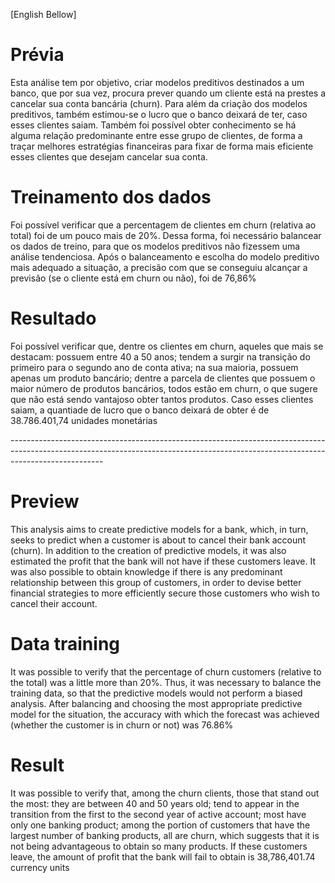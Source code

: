 [English Bellow]

# Prévia
Esta análise tem por objetivo, criar modelos preditivos destinados a um banco, que por sua vez, procura prever quando um cliente está na prestes a cancelar sua conta bancária (churn). 
Para além da criação dos modelos preditivos, também estimou-se o lucro que o banco deixará de ter, caso esses clientes saiam. Também foi possível obter conhecimento se há alguma relação predominante entre esse grupo de clientes, de forma a traçar melhores estratégias financeiras para fixar de forma mais eficiente esses clientes que desejam cancelar sua conta.

# Treinamento dos dados
Foi possível verificar que a percentagem de clientes em churn (relativa ao total) foi de um pouco mais de 20%.
Dessa forma, foi necessário balancear os dados de treino, para que os modelos preditivos não fizessem uma análise tendenciosa.
Após o balanceamento e escolha do modelo preditivo mais adequado a situação, a precisão com que se conseguiu alcançar a previsão (se o cliente está em churn ou não), foi de 76,86%

# Resultado
Foi possível verificar que, dentre os clientes em churn, aqueles que mais se destacam: possuem entre 40 a 50 anos; tendem a surgir na transição do primeiro para o segundo ano de conta ativa; na sua maioria, possuem apenas um produto bancário; dentre a parcela de clientes que possuem o maior número de produtos bancários, todos estão em churn, o que sugere que não está sendo vantajoso obter tantos produtos.
Caso esses clientes saiam, a quantiade de lucro que o banco deixará de obter é de 38.786.401,74 unidades monetárias

-*-*-*-*-*-*-*-*-*-*-*-*-*-*-*-*-*-*-*-*-*-*-*-*-*-*-*-*-*-*-*-*-*-*-*-*-*-*-*-*-*-*-*-*-*-*-*-*-*-*-*-*-*-*-*-*-*-*-*-*-*-*-*-*-*-*-*-*-*-*-*-*-*-*-*-*-*-*-*-*-*-*-*-*-*-*-*-*-*-*-*-*-*-*-*-*-*-*-*-*-*-*-*-*-*-*-*-*-*-*-*-*-*-*-*-*-*-*-*-*-*-*-*-*-*-*-*-*-*-*-*-*-*-*-*-*-*-*-*-*-*-*-*-*-*-*-*-*-*-*-*-*-*-*-*-*-*-*-*-*-*-*-*-*-*-*-*-*-*-*-*-*-*-*-*-*-*-*-

# Preview
This analysis aims to create predictive models for a bank, which, in turn, seeks to predict when a customer is about to cancel their bank account (churn).
In addition to the creation of predictive models, it was also estimated the profit that the bank will not have if these customers leave. It was also possible to obtain knowledge if there is any predominant relationship between this group of customers, in order to devise better financial strategies to more efficiently secure those customers who wish to cancel their account.

# Data training
It was possible to verify that the percentage of churn customers (relative to the total) was a little more than 20%.
Thus, it was necessary to balance the training data, so that the predictive models would not perform a biased analysis.
After balancing and choosing the most appropriate predictive model for the situation, the accuracy with which the forecast was achieved (whether the customer is in churn or not) was 76.86%

# Result
It was possible to verify that, among the churn clients, those that stand out the most: they are between 40 and 50 years old; tend to appear in the transition from the first to the second year of active account; most have only one banking product; among the portion of customers that have the largest number of banking products, all are churn, which suggests that it is not being advantageous to obtain so many products.
If these customers leave, the amount of profit that the bank will fail to obtain is 38,786,401.74 currency units
